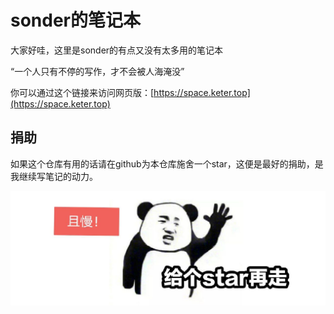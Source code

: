 # sonder的笔记本

大家好哇，这里是sonder的有点又没有太多用的笔记本

“一个人只有不停的写作，才不会被人海淹没”

你可以通过这个链接来访问网页版：[https://space.keter.top](https://space.keter.top)

## 捐助

如果这个仓库有用的话请在github为本仓库施舍一个star，这便是最好的捐助，是我继续写笔记的动力。

![image-20210427212743443](./src/readme/image-20210427212743443.png)

